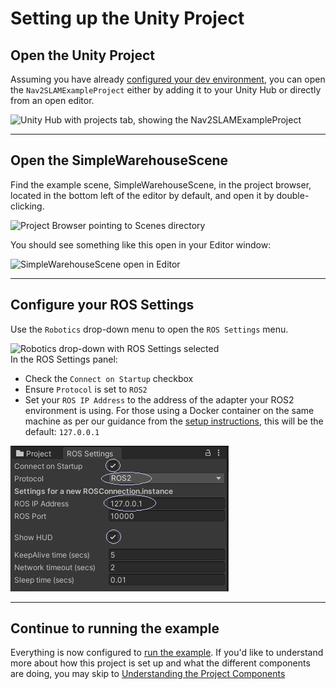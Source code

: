 # Setting up the Unity Project

## Open the Unity Project
Assuming you have already [configured your dev environment](dev_env_setup.md), you can open the `Nav2SLAMExampleProject` either by adding it to your Unity Hub or directly from an open editor. 

![Unity Hub with projects tab, showing the Nav2SLAMExampleProject](images/unity_hub_projects.png)

---

## Open the SimpleWarehouseScene
Find the example scene, SimpleWarehouseScene, in the project browser, located in the bottom left of the editor by default, and open it by double-clicking. 

![Project Browser pointing to Scenes directory](images/browser_to_scene.png)   

You should see something like this open in your Editor window:  

![SimpleWarehouseScene open in Editor](images/warehouse_scene.png)

---

## Configure your ROS Settings
Use the `Robotics` drop-down menu to open the `ROS Settings` menu.  

![Robotics drop-down with ROS Settings selected](images/ros_settings_menu.png)  
In the ROS Settings panel:
* Check the `Connect on Startup` checkbox
* Ensure `Protocol` is set to `ROS2`
* Set your `ROS IP Address` to the address of the adapter your ROS2 environment is using. For those using a Docker container on the same machine as per our guidance from the [setup instructions](dev_env_setup), this will be the default: `127.0.0.1`  

![ROS Settings Panel with appropriate settings](images/ros_settings_window.png)  

---

## Continue to running the example
Everything is now configured to [run the example](run_example.md). If you'd like to understand more about how this project is set up and what the different components are doing, you may skip to [Understanding the Project Components](explanation.md)
